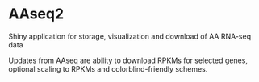 # AAseq2
Shiny application for storage, visualization and download of AA RNA-seq data

Updates from AAseq are ability to download RPKMs for selected genes, optional scaling to RPKMs and colorblind-friendly schemes.
